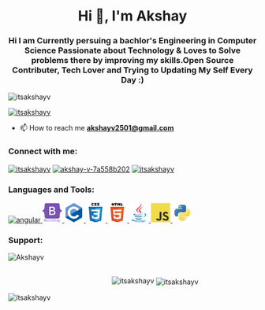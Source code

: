 <h1 align="center">Hi 👋, I'm Akshay</h1>
<h3 align="center">Hi I am Currently persuing a bachlor's Engineering in Computer Science Passionate about Technology & Loves to Solve problems there by improving my skills.Open Source Contributer, Tech Lover and Trying to Updating My Self Every Day :)</h3>

<p align="left"> <img src="https://komarev.com/ghpvc/?username=itsakshayv&label=Profile%20views&color=0e75b6&style=flat" alt="itsakshayv" /> </p>

<p align="left"> <a href="https://github.com/ryo-ma/github-profile-trophy"><img src="https://github-profile-trophy.vercel.app/?username=itsakshayv" alt="itsakshayv" /></a> </p>

- 📫 How to reach me **akshayv2501@gmail.com**

<h3 align="left">Connect with me:</h3>
<p align="left">
<a href="https://twitter.com/itsakshayv" target="blank"><img align="center" src="https://raw.githubusercontent.com/rahuldkjain/github-profile-readme-generator/master/src/images/icons/Social/twitter.svg" alt="itsakshayv" height="30" width="40" /></a>
<a href="https://linkedin.com/in/akshay-v-7a558b202" target="blank"><img align="center" src="https://raw.githubusercontent.com/rahuldkjain/github-profile-readme-generator/master/src/images/icons/Social/linked-in-alt.svg" alt="akshay-v-7a558b202" height="30" width="40" /></a>
<a href="https://instagram.com/itsakshayv" target="blank"><img align="center" src="https://raw.githubusercontent.com/rahuldkjain/github-profile-readme-generator/master/src/images/icons/Social/instagram.svg" alt="itsakshayv" height="30" width="40" /></a>
</p>

<h3 align="left">Languages and Tools:</h3>
<p align="left"> <a href="https://angular.io" target="_blank" rel="noreferrer"> <img src="https://angular.io/assets/images/logos/angular/angular.svg" alt="angular" width="40" height="40"/> </a> <a href="https://getbootstrap.com" target="_blank" rel="noreferrer"> <img src="https://raw.githubusercontent.com/devicons/devicon/master/icons/bootstrap/bootstrap-plain-wordmark.svg" alt="bootstrap" width="40" height="40"/> </a> <a href="https://www.cprogramming.com/" target="_blank" rel="noreferrer"> <img src="https://raw.githubusercontent.com/devicons/devicon/master/icons/c/c-original.svg" alt="c" width="40" height="40"/> </a> <a href="https://www.w3schools.com/css/" target="_blank" rel="noreferrer"> <img src="https://raw.githubusercontent.com/devicons/devicon/master/icons/css3/css3-original-wordmark.svg" alt="css3" width="40" height="40"/> </a> <a href="https://www.w3.org/html/" target="_blank" rel="noreferrer"> <img src="https://raw.githubusercontent.com/devicons/devicon/master/icons/html5/html5-original-wordmark.svg" alt="html5" width="40" height="40"/> </a> <a href="https://www.java.com" target="_blank" rel="noreferrer"> <img src="https://raw.githubusercontent.com/devicons/devicon/master/icons/java/java-original.svg" alt="java" width="40" height="40"/> </a> <a href="https://developer.mozilla.org/en-US/docs/Web/JavaScript" target="_blank" rel="noreferrer"> <img src="https://raw.githubusercontent.com/devicons/devicon/master/icons/javascript/javascript-original.svg" alt="javascript" width="40" height="40"/> </a> <a href="https://www.python.org" target="_blank" rel="noreferrer"> <img src="https://raw.githubusercontent.com/devicons/devicon/master/icons/python/python-original.svg" alt="python" width="40" height="40"/> </a> </p>

<h3 align="left">Support:</h3>
<p><a href="https://www.buymeacoffee.com/Akshayv"> <img align="left" src="https://cdn.buymeacoffee.com/buttons/v2/default-yellow.png" height="50" width="210" alt="Akshayv" /></a></p><br><br>

<p><img align="left" src="https://github-readme-stats.vercel.app/api/top-langs?username=itsakshayv&show_icons=true&locale=en&layout=compact" alt="itsakshayv" /></p>

<p>&nbsp;<img align="center" src="https://github-readme-stats.vercel.app/api?username=itsakshayv&show_icons=true&locale=en" alt="itsakshayv" /></p>

<p><img align="center" src="https://github-readme-streak-stats.herokuapp.com/?user=itsakshayv&" alt="itsakshayv" /></p>

